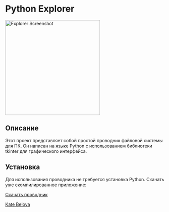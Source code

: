 # Python Explorer

<img src="https://github.com/l3t-it-be/calculator/blob/main/resources/explorer_screen.png" alt="Explorer Screenshot" width="300">

## Описание

Этот проект представляет собой простой проводник файловой системы для ПК.
Он написан на языке Python с использованием библиотеки tkinter для графического интерфейса.

## Установка

Для использования проводника не требуется установка Python. Скачать уже скомпилированное приложение:

[Скачать проводник](https://github.com/l3t-it-be/explorer/blob/main/output/explorer.exe)

[Kate Belova](https://github.com/l3t-it-be)
